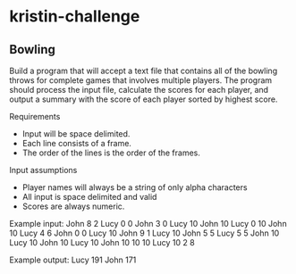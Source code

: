 # kristin-challenge


Bowling
---------------

Build a program that will accept a text file that contains all of the bowling throws for complete games that involves
multiple players. The program should process the input file, calculate the scores for each player, and output a summary
with the score of each player sorted by highest score.

Requirements
  - Input will be space delimited.
  - Each line consists of a frame.
  - The order of the lines is the order of the frames.

Input assumptions
- Player names will always be a string of only alpha characters
- All input is space delimited and valid
- Scores are always numeric.

Example input:
John 8 2
Lucy 0 0
John 3 0
Lucy 10
John 10
Lucy 0 10
John 10
Lucy 4 6
John 0 0
Lucy 10
John 9 1
Lucy 10
John 5 5
Lucy 5 5
John 10
Lucy 10
John 10
Lucy 10
John 10 10 10
Lucy 10 2 8

Example output:
Lucy 191
John 171
